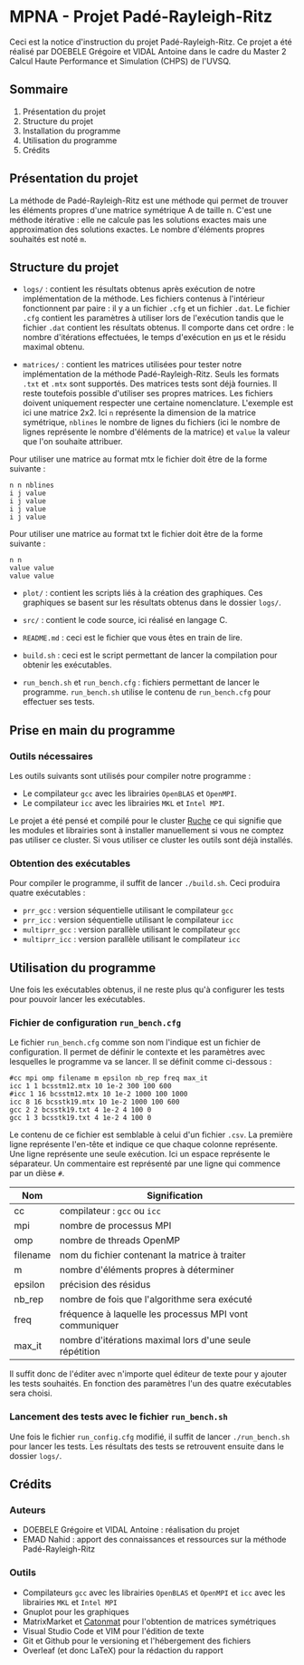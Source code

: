# MPNA - Projet Padé-Rayleigh-Ritz

Ceci est la notice d'instruction du projet Padé-Rayleigh-Ritz. Ce projet a été réalisé par DOEBELE Grégoire et VIDAL Antoine dans le cadre du Master 2 Calcul Haute Performance et Simulation (CHPS) de l'UVSQ.

## Sommaire

1. Présentation du projet
2. Structure du projet
3. Installation du programme
4. Utilisation du programme
5. Crédits

## Présentation du projet

La méthode de Padé-Rayleigh-Ritz est une méthode qui permet de trouver les éléments propres d'une matrice symétrique A de taille n. C'est une méthode itérative : elle ne calcule pas les solutions exactes mais une approximation des solutions exactes. Le nombre d'éléments propres souhaités est noté `m`.

## Structure du projet

* `logs/` : contient les résultats obtenus après exécution de notre implémentation de la méthode. Les fichiers contenus à l'intérieur fonctionnent par paire : il y a un fichier `.cfg` et un fichier `.dat`. Le fichier `.cfg` contient les paramètres à utiliser lors de l'exécution tandis que le fichier `.dat` contient les résultats obtenus. Il comporte dans cet ordre&nbsp;: le nombre d'itérations effectuées, le temps d'exécution en μs et le résidu maximal obtenu.

* `matrices/` : contient les matrices utilisées pour tester notre implémentation de la méthode Padé-Rayleigh-Ritz. Seuls les formats `.txt` et `.mtx` sont supportés. Des matrices tests sont déjà fournies. Il reste toutefois possible d'utiliser ses propres matrices. Les fichiers doivent uniquement respecter une certaine nomenclature. L'exemple est ici une matrice 2x2. Ici `n` représente la dimension de la matrice symétrique, `nblines` le nombre de lignes du fichiers (ici le nombre de lignes représente le nombre d'éléments de la matrice) et `value` la valeur que l'on souhaite attribuer.

Pour utiliser une matrice au format mtx le fichier doit être de la forme suivante :
```
n n nblines
i j value
i j value
i j value
i j value
```

Pour utiliser une matrice au format txt le fichier doit être de la forme suivante :
```
n n 
value value
value value
```

* `plot/` : contient les scripts liés à la création des graphiques. Ces graphiques se basent sur les résultats obtenus dans le dossier `logs/`.

* `src/` : contient le code source, ici réalisé en langage C.

* `README.md` : ceci est le fichier que vous êtes en train de lire.

* `build.sh` : ceci est le script permettant de lancer la compilation pour obtenir les exécutables.

* `run_bench.sh` et `run_bench.cfg` : fichiers permettant de lancer le programme. `run_bench.sh` utilise le contenu de `run_bench.cfg` pour effectuer ses tests.

## Prise en main du programme

### Outils nécessaires

Les outils suivants sont utilisés pour compiler notre programme :

* Le compilateur `gcc` avec les librairies `OpenBLAS` et `OpenMPI`.
* Le compilateur `icc` avec les librairies `MKL` et `Intel MPI`.

Le projet a été pensé et compilé pour le cluster [Ruche](https://mesocentre.pages.centralesupelec.fr/user_doc/) ce qui signifie que les modules et librairies sont à installer manuellement si vous ne comptez pas utiliser ce cluster. Si vous utiliser ce cluster les outils sont déjà installés.

### Obtention des exécutables

Pour compiler le programme, il suffit de lancer `./build.sh`. Ceci produira quatre exécutables : 
* `prr_gcc` : version séquentielle utilisant le compilateur `gcc`
* `prr_icc` : version séquentielle utilisant le compilateur `icc`
* `multiprr_gcc` : version parallèle utilisant le compilateur `gcc`
* `multiprr_icc` : version parallèle utilisant le compilateur `icc`

## Utilisation du programme

Une fois les exécutables obtenus, il ne reste plus qu'à configurer les tests pour pouvoir lancer les exécutables.

### Fichier de configuration `run_bench.cfg`

Le fichier `run_bench.cfg` comme son nom l'indique est un fichier de configuration. Il permet de définir le contexte et les paramètres avec lesquelles le programme va se lancer. Il se définit comme ci-dessous :

```
#cc mpi omp filename m epsilon nb_rep freq max_it
icc 1 1 bcsstm12.mtx 10 1e-2 300 100 600
#icc 1 16 bcsstm12.mtx 10 1e-2 1000 100 1000
icc 8 16 bcsstk19.mtx 10 1e-2 1000 100 600
gcc 2 2 bcsstk19.txt 4 1e-2 4 100 0
gcc 1 3 bcsstk19.txt 4 1e-2 4 100 0
```

Le contenu de ce fichier est semblable à celui d'un fichier `.csv`. La première ligne représente l'en-tête et indique ce que chaque colonne représente. Une ligne représente une seule exécution. Ici un espace représente le séparateur. Un commentaire est représenté par une ligne qui commence par un dièse `#`. 

| Nom       | Signification |
| ----------|---------------|
| cc        | compilateur : `gcc` ou `icc`     |
| mpi       | nombre de processus MPI          |
| omp       | nombre de threads OpenMP     |
| filename  | nom du fichier contenant la matrice à traiter     |
| m         | nombre d'éléments propres à déterminer     |
| epsilon   | précision des résidus      |
| nb_rep    | nombre de fois que l'algorithme sera exécuté     |
| freq      | fréquence à laquelle les processus MPI vont communiquer     |
| max_it    | nombre d'itérations maximal lors d'une seule répétition     |

Il suffit donc de l'éditer avec n'importe quel éditeur de texte pour y ajouter les tests souhaités. En fonction des paramètres l'un des quatre exécutables sera choisi.

### Lancement des tests avec le fichier `run_bench.sh`

Une fois le fichier `run_config.cfg` modifié, il suffit de lancer `./run_bench.sh` pour lancer les tests. Les résultats des tests se retrouvent ensuite dans le dossier `logs/`.

## Crédits

### Auteurs 

* DOEBELE Grégoire et VIDAL Antoine : réalisation du projet
* EMAD Nahid : apport des connaissances et ressources sur la méthode Padé-Rayleigh-Ritz

### Outils

* Compilateurs `gcc` avec les librairies `OpenBLAS` et `OpenMPI` et `icc` avec les librairies `MKL` et `Intel MPI`
* Gnuplot pour les graphiques
* MatrixMarket et [Catonmat](https://catonmat.net/tools/generate-symmetric-matrices) pour l'obtention de matrices symétriques
* Visual Studio Code et VIM pour l'édition de texte
* Git et Github pour le versioning et l'hébergement des fichiers
* Overleaf (et donc LaTeX) pour la rédaction du rapport
